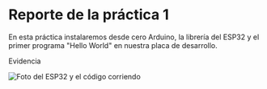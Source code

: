 # Reporte de la práctica 1

En esta práctica instalaremos desde cero Arduino, la librería del ESP32 y el primer programa "Hello World" en nuestra placa de desarrollo.

Evidencia

![Foto del ESP32 y el código corriendo](evidencia.png)
